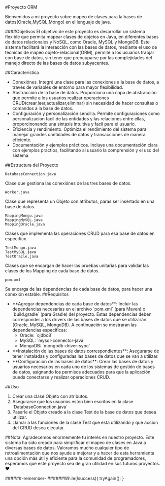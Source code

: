 
#Proyecto ORM

Bienvenidos a mi proyecto sobre mapeo de clases para la bases de datos(Oracle,MySQL,Mongo) en el lenguaje de java.

####Objetivos
El objetivo de este proyecto es desarrollar un sistema flexible que permita mapear clases de objetos en Java, en diferentes bases de datos relacionales y NoSQL, como Oracle, MySQL y MongoDB. Este sistema facilitará la interacción  con las bases de datos, mediante el uso de tecnicas de mapeo objeto-relacional(ORM), permite a los usuarios trabjar con base de datos, sin tener que preocuparse por las complejidades del manejo directo de las bases de datos subyacentes.

##Característica

<ul>
<li>Conexiónes.
Integré una clase para las conexiones a la base de datos, a través de variables de entorno para mayor flexibilidad.
</li>
<li>Abstracción de la base de datos.
Proporciona una capa de abstracción  que permite a los usuarios realizar operaciones CRUD(crear,leer,actualizar,eliminar) sin necesidad de hacer consultas o comandos a la base de datos.
</li>
<li>Configuración y personalización sencilla.
Permite configuraciones como personalizacion facil de las entidades y las relaciones entre ellas, proporcinonando una sintaxis intuitiva y facil para el usuario.
</li>

<li>Eficiencia y rendimiento.
Optimiza el rendimiento del sistema para manejar grandes cantidades de datos y transacciones de manera eficiente.
</li>

<li>Documentación y ejemplos prácticos.
Incluye una documentación clara con ejemplos practios, facilitando al usuario la comprensión y el uso del sistema.
</li>
</ul>

##Estructura del Proyecto

```
DatabaseConnection.java
```
Clase que gestiona las conexiónes de las tres bases de datos.

```
Worker.java
```
Clase que representa un Objeto con atributos, paras ser insertado en una base de datos.

```
MappingMongo.java
MappingMySQL.java
MappingOracle.java
```
Clases  que implementa las operaciones CRUD para esa base de datos en especifico.

```
TestMongo.java
TestMySQL.java
TestOracle.java
```
Clases que se encargan de hacer las pruebas unitarias para validar las clases de los Mapping de cada base de datos.

```
pom.xml
```
Se encarga de las dependencias de cada base de datos, para hacer una conexión estable.
##Requisitos

<ul>
<li>**Agregar dependencias de cada base de datos**: Incluir las dependencias necesarias en el archivo `pom.xml` (para Maven) o `build.gradle` (para Gradle) del proyecto. Estas dependencias deben corresponder a los drivers de las bases de datos que se utilizarán (Oracle, MySQL, MongoDB). A continuación se mostraran las dependencias específicas:
  <ul>
    <li>Oracle: `ojdbc8`</li>
    <li>MySQL: `mysql-connector-java`</li>
    <li>MongoDB: `mongodb-driver-sync`</li>
  </ul>
</li>

<li>**Instalación de las bases de datos correspondientes**: Asegurarse de tener instaladas y configuradas las bases de datos que se van a utilizar.
</li>

<li>**Configuración de las bases de datos**: Crear las bases de datos y usuarios necesarios en cada uno de los sistemas de gestión de bases de datos, asignando los permisos adecuados para que la aplicación pueda conectarse y realizar operaciones CRUD.</li>
	
</ul>

##Uso

<ol>
  <li>Crear una clase Objeto con atributos.</li>
  <li>Asegurarse que los usuarios esten bien escritos en la clase `DatabaseConnection.java` </li>
  <li>Pasarle el Objeto creado a la clase Test de la base de datos que desea utilizar.</li>
  <li>Llamar a las funciones de la clase Test que esta utilizando y que accion del CRUD desea ejecutar.</li>
</ol>

##Nota!
Agradecemos enormemente tu interés en nuestro proyecto. Este sistema ha sido creado para simplificar el mapeo de clases en Java a diversas bases de datos. Valoramos mucho cualquier tipo de retroalimentación que nos ayude a mejorar y a hacer de esta herramienta una opción más útil y eficiente para la comunidad de programadores, esperamos que este proyecto sea de gran utilidad en sus futuros proyectos.❤️

######-remember-
######While(!success){  tryAgain(); }
